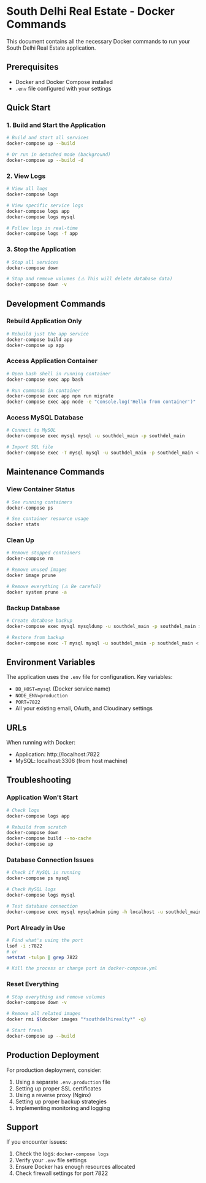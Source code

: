 # South Delhi Real Estate - Docker Commands

This document contains all the necessary Docker commands to run your South Delhi Real Estate application.

## Prerequisites

- Docker and Docker Compose installed
- `.env` file configured with your settings

## Quick Start

### 1. Build and Start the Application

```bash
# Build and start all services
docker-compose up --build

# Or run in detached mode (background)
docker-compose up --build -d
```

### 2. View Logs

```bash
# View all logs
docker-compose logs

# View specific service logs
docker-compose logs app
docker-compose logs mysql

# Follow logs in real-time
docker-compose logs -f app
```

### 3. Stop the Application

```bash
# Stop all services
docker-compose down

# Stop and remove volumes (⚠️ This will delete database data)
docker-compose down -v
```

## Development Commands

### Rebuild Application Only

```bash
# Rebuild just the app service
docker-compose build app
docker-compose up app
```

### Access Application Container

```bash
# Open bash shell in running container
docker-compose exec app bash

# Run commands in container
docker-compose exec app npm run migrate
docker-compose exec app node -e "console.log('Hello from container')"
```

### Access MySQL Database

```bash
# Connect to MySQL
docker-compose exec mysql mysql -u southdel_main -p southdel_main

# Import SQL file
docker-compose exec -T mysql mysql -u southdel_main -p southdel_main < your-file.sql
```

## Maintenance Commands

### View Container Status

```bash
# See running containers
docker-compose ps

# See container resource usage
docker stats
```

### Clean Up

```bash
# Remove stopped containers
docker-compose rm

# Remove unused images
docker image prune

# Remove everything (⚠️ Be careful)
docker system prune -a
```

### Backup Database

```bash
# Create database backup
docker-compose exec mysql mysqldump -u southdel_main -p southdel_main > backup.sql

# Restore from backup
docker-compose exec -T mysql mysql -u southdel_main -p southdel_main < backup.sql
```

## Environment Variables

The application uses the `.env` file for configuration. Key variables:

- `DB_HOST=mysql` (Docker service name)
- `NODE_ENV=production`
- `PORT=7822`
- All your existing email, OAuth, and Cloudinary settings

## URLs

When running with Docker:

- Application: http://localhost:7822
- MySQL: localhost:3306 (from host machine)

## Troubleshooting

### Application Won't Start

```bash
# Check logs
docker-compose logs app

# Rebuild from scratch
docker-compose down
docker-compose build --no-cache
docker-compose up
```

### Database Connection Issues

```bash
# Check if MySQL is running
docker-compose ps mysql

# Check MySQL logs
docker-compose logs mysql

# Test database connection
docker-compose exec mysql mysqladmin ping -h localhost -u southdel_main -p
```

### Port Already in Use

```bash
# Find what's using the port
lsof -i :7822
# or
netstat -tulpn | grep 7822

# Kill the process or change port in docker-compose.yml
```

### Reset Everything

```bash
# Stop everything and remove volumes
docker-compose down -v

# Remove all related images
docker rmi $(docker images "*southdelhirealty*" -q)

# Start fresh
docker-compose up --build
```

## Production Deployment

For production deployment, consider:

1. Using a separate `.env.production` file
2. Setting up proper SSL certificates
3. Using a reverse proxy (Nginx)
4. Setting up proper backup strategies
5. Implementing monitoring and logging

## Support

If you encounter issues:

1. Check the logs: `docker-compose logs`
2. Verify your `.env` file settings
3. Ensure Docker has enough resources allocated
4. Check firewall settings for port 7822 